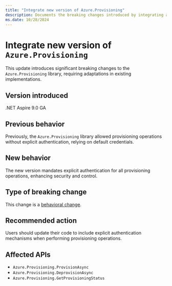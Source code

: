 ```yaml
---
title: "Integrate new version of Azure.Provisioning"
description: Documents the breaking changes introduced by integrating a new version of Azure.Provisioning in .NET Aspire 9.0 GA.
ms.date: 10/28/2024
---
```


# Integrate new version of `Azure.Provisioning`

This update introduces significant breaking changes to the `Azure.Provisioning` library, requiring adaptations in existing implementations.

## Version introduced

.NET Aspire 9.0 GA

## Previous behavior

Previously, the `Azure.Provisioning` library allowed provisioning operations without explicit authentication, relying on default credentials.

## New behavior

The new version mandates explicit authentication for all provisioning operations, enhancing security and control.

## Type of breaking change

This change is a [behavioral change](../categories.md#behavioral-change).

## Recommended action

Users should update their code to include explicit authentication mechanisms when performing provisioning operations.

## Affected APIs

- `Azure.Provisioning.ProvisionAsync`
- `Azure.Provisioning.DeprovisionAsync`
- `Azure.Provisioning.GetProvisioningStatus`
